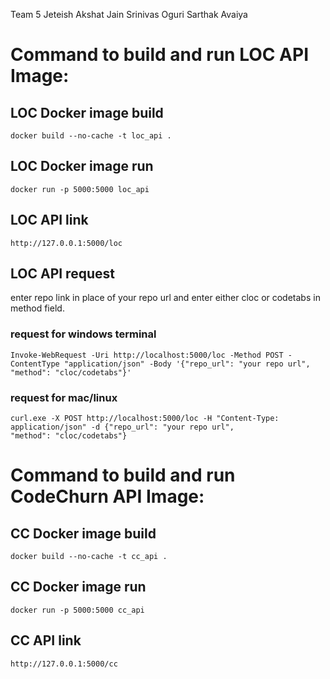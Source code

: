 Team 5 
Jeteish
Akshat Jain
Srinivas Oguri
Sarthak Avaiya

# Command to build and run LOC API Image:

## LOC Docker image build
```docker build --no-cache -t loc_api .```

## LOC Docker image run
```docker run -p 5000:5000 loc_api```

## LOC API link
```http://127.0.0.1:5000/loc```

## LOC API request
enter repo link in place of your repo url and enter either cloc or codetabs in method field.

### request for windows terminal
```Invoke-WebRequest -Uri http://localhost:5000/loc -Method POST -ContentType "application/json" -Body '{"repo_url": "your repo url", "method": "cloc/codetabs"}'``` 
### request for mac/linux
```curl.exe -X POST http://localhost:5000/loc -H "Content-Type: application/json" -d {"repo_url": "your repo url", "method": "cloc/codetabs"}```


# Command to build and run CodeChurn API Image:

## CC Docker image build
```docker build --no-cache -t cc_api .```

## CC Docker image run
```docker run -p 5000:5000 cc_api```

## CC API link
```http://127.0.0.1:5000/cc```